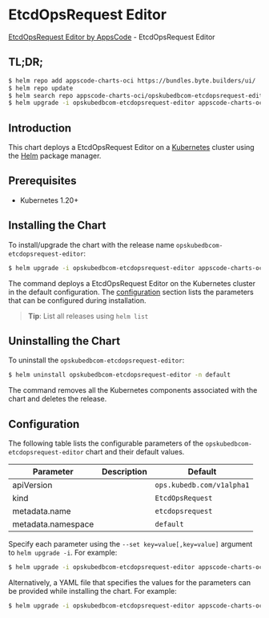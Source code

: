 # EtcdOpsRequest Editor

[EtcdOpsRequest Editor by AppsCode](https://byte.builders) - EtcdOpsRequest Editor

## TL;DR;

```bash
$ helm repo add appscode-charts-oci https://bundles.byte.builders/ui/
$ helm repo update
$ helm search repo appscode-charts-oci/opskubedbcom-etcdopsrequest-editor --version=v0.4.18
$ helm upgrade -i opskubedbcom-etcdopsrequest-editor appscode-charts-oci/opskubedbcom-etcdopsrequest-editor -n default --create-namespace --version=v0.4.18
```

## Introduction

This chart deploys a EtcdOpsRequest Editor on a [Kubernetes](http://kubernetes.io) cluster using the [Helm](https://helm.sh) package manager.

## Prerequisites

- Kubernetes 1.20+

## Installing the Chart

To install/upgrade the chart with the release name `opskubedbcom-etcdopsrequest-editor`:

```bash
$ helm upgrade -i opskubedbcom-etcdopsrequest-editor appscode-charts-oci/opskubedbcom-etcdopsrequest-editor -n default --create-namespace --version=v0.4.18
```

The command deploys a EtcdOpsRequest Editor on the Kubernetes cluster in the default configuration. The [configuration](#configuration) section lists the parameters that can be configured during installation.

> **Tip**: List all releases using `helm list`

## Uninstalling the Chart

To uninstall the `opskubedbcom-etcdopsrequest-editor`:

```bash
$ helm uninstall opskubedbcom-etcdopsrequest-editor -n default
```

The command removes all the Kubernetes components associated with the chart and deletes the release.

## Configuration

The following table lists the configurable parameters of the `opskubedbcom-etcdopsrequest-editor` chart and their default values.

|     Parameter      | Description |               Default                |
|--------------------|-------------|--------------------------------------|
| apiVersion         |             | <code>ops.kubedb.com/v1alpha1</code> |
| kind               |             | <code>EtcdOpsRequest</code>          |
| metadata.name      |             | <code>etcdopsrequest</code>          |
| metadata.namespace |             | <code>default</code>                 |


Specify each parameter using the `--set key=value[,key=value]` argument to `helm upgrade -i`. For example:

```bash
$ helm upgrade -i opskubedbcom-etcdopsrequest-editor appscode-charts-oci/opskubedbcom-etcdopsrequest-editor -n default --create-namespace --version=v0.4.18 --set apiVersion=ops.kubedb.com/v1alpha1
```

Alternatively, a YAML file that specifies the values for the parameters can be provided while
installing the chart. For example:

```bash
$ helm upgrade -i opskubedbcom-etcdopsrequest-editor appscode-charts-oci/opskubedbcom-etcdopsrequest-editor -n default --create-namespace --version=v0.4.18 --values values.yaml
```
